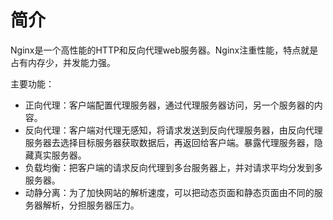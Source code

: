 # 简介

Nginx是一个高性能的HTTP和反向代理web服务器。Nginx注重性能，特点就是占有内存少，并发能力强。

主要功能：

- 正向代理：客户端配置代理服务器，通过代理服务器访问，另一个服务器的内容。
- 反向代理：客户端对代理无感知，将请求发送到反向代理服务器，由反向代理服务器去选择目标服务器获取数据后，再返回给客户端。暴露代理服务器，隐藏真实服务器。
- 负载均衡：把客户端的请求反向代理到多台服务器上，并对请求平均分发到多服务器。
- 动静分离：为了加快网站的解析速度，可以把动态页面和静态页面由不同的服务器解析，分担服务器压力。